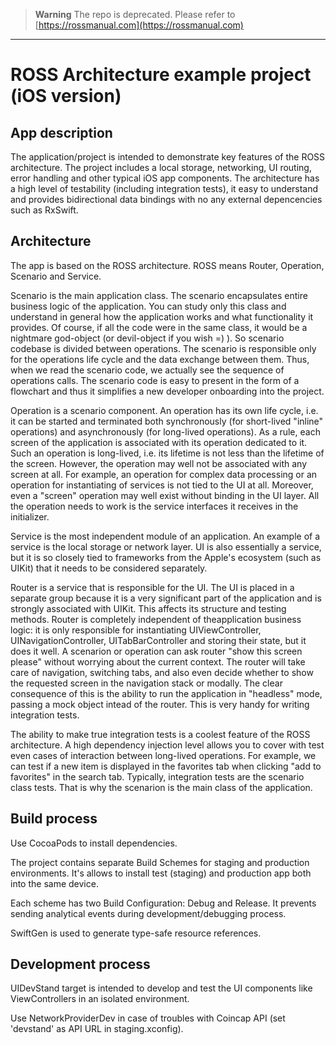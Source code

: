 > **Warning**
The repo is deprecated. Please refer to [https://rossmanual.com](https://rossmanual.com)
---

# ROSS Architecture example project (iOS version)

## App description
The application/project is intended to demonstrate key features of the ROSS architecture. The project includes a local storage, networking, UI routing, error handling and other typical iOS app components. The architecture has a high level of testability (including integration tests), it easy to understand and provides bidirectional data bindings with no any external depencencies such as RxSwift.
## Architecture
The app is based on the ROSS architecture. ROSS means Router, Operation, Scenario and Service.

Scenario is the main application class. The scenario encapsulates entire business logic of the application. You can study only this class and understand in general how the application works and what functionality it provides. Of course, if all the code were in the same class, it would be a nightmare god-object (or devil-object if you wish =) ). So scenario codebase is divided between operations. The scenario is responsible only for the operations life cycle and the data exchange between them. Thus, when we read the scenario code, we actually see the sequence of operations calls. The scenario code is easy to present in the form of a flowchart and thus it simplifies a new developer onboarding into the project.

Operation is a scenario component. An operation has its own life cycle, i.e. it can be started and terminated both synchronously (for short-lived "inline" operations) and asynchronously (for long-lived operations). As a rule, each screen of the application is associated with its operation dedicated to it. Such an operation is long-lived, i.e. its lifetime is not less than the lifetime of the screen. However, the operation may well not be associated with any screen at all. For example, an operation for complex data processing or an operation for instantiating of services is not tied to the UI at all. Moreover, even a "screen" operation may well exist without binding in the UI layer. All the operation needs to work is the service interfaces it receives in the initializer.

Service is the most independent module of an application. An example of a service is the local storage or network layer. UI is also essentially a service, but it is so closely tied to frameworks from the  Apple's ecosystem (such as UIKit) that it needs to be considered separately.

Router is a service that is responsible for the UI. The UI is placed in a separate group because it is a very significant part of the application and is strongly associated with UIKit. This affects its structure and testing methods. Router is completely independent of theapplication  business logic: it is only responsible for instantiating UIViewController, UINavigationController, UITabBarController and storing their state, but it does it well. A scenarion or operation can ask router "show this screen please" without worrying about the current context. The router will take care of navigation, switching tabs, and also even decide whether to show the requested screen in the navigation stack or modally. The clear consequence of this is the ability to run the application in "headless" mode, passing a mock object intead of the router. This is very handy for writing integration tests.

The ability to make true integration tests is a coolest feature of the ROSS architecture. A high dependency injection level allows you to cover with test even cases of interaction between long-lived operations. For example, we can test if a new item is displayed in the favorites tab when clicking "add to favorites" in the search tab. Typically, integration tests are the scenario class tests. That is why the scenarion is the main class of the application.

## Build process
Use CocoaPods to install dependencies.

The project contains separate Build Schemes for staging and production
environments. It's allows to install test (staging) and production app both
into the same device.

Each scheme has two Build Configuration: Debug and Release. It prevents sending analytical events during development/debugging process.

SwiftGen is used to generate type-safe resource references.

## Development process
UIDevStand target is intended to develop and test the UI components like ViewControllers in an isolated environment.

Use NetworkProviderDev in case of troubles with Coincap API (set 'devstand' as API URL in staging.xconfig).
